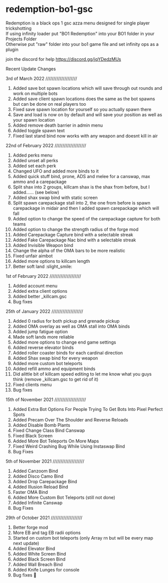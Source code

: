 # redemption-bo1-gsc
Redemption is a black ops 1 gsc azza menu designed for single player trickshotting                                                                                                  
If using infinity loader put "BO1 Redemption" into your BO1 folder in your Projects Folder                                                                                          
Otherwise put "raw" folder into your bo1 game file and set infinity ops as a plugin

join the discord for help 
https://discord.gg/jqYDedzMUs


Recent Update Changes

3rd of March 2022
////////////////////

1. Added save bot spawn locations which will save through out rounds and work on multiple bots
2. Added save client spawn locations does the same as the bot spawns but can be done on real players too
3. Fixed save spawn location for yourself so you actually spawn there
4. Save and load is now on by default and will save your position as well as your spawn location
5. Added remove death barrier in admin menu
6. Added toggle spawn text
7. Fixed last stand bind now works with any weapon and doesnt kill in air

22nd of February 2022
////////////////////

1. Added perks menu
2. Added  unset all perks
3. Added set each perk
4. Changed UFO and added more binds to it
5. Added quick stuff bind, prone, ADS and melee for a canswap, max ammo and a carepackage
6. Split shax into 2 groups, killcam shax is the shax from before, but I added...... (see below)
7. Added shax swap bind with static screen
8. Split spawn carepackage stall into 2, the one from before is spawn carepackage in midair and then I added spawn carepackage which will fall
9. Added option to change the speed of the carepackage capture for both teams
10. Added option to change the strength radius of the forge mod
11. Added Carepackage Capture bind with a selectable streak
12. Added Fake Carepackage Nac bind with a selectable streak
13. Added Invisible Weapon bind
14. Change the alpha of the OMA bars to be more realistic
15. Fixed unfair aimbot 
16. Added more options to killcam length
17. Better soft land :slight_smile:

1st of February 2022
////////////////////

1. Added account menu
2. Added extra client options
3. Added better _killcam.gsc
4. Bug fixes

25th of January 2022
////////////////////

1. Added 0 radius for both pickup and grenade pickup
2. Added OMA overlay as well as OMA stall into OMA binds
3. Added jump fatigue option
4. Made soft lands more reliable
5. Added more options to change end game settings
6. Added reverse elevator binds
7. Added roller coaster binds for each cardinal direction
8. Added Shax swap bind for every weapon
9. Added more custom bot teleports
10. Added refill ammo and equipment binds
11. Did alittle bit of killcam speed editing to let me know what you guys think (remove _killcam.gsc to get rid of it)
12. Fixed clients menu
13. Bug fixes

15th of November 2021
////////////////////

1. Added Extra Bot Options For People Trying To Get Bots Into Pixel Perfect Spots
2. Added Precam Over The Shoulder and Reverse Reloads
3. Added Disable Bomb Plants
4. Fixed Change Class Bind Canswap
5. Fixed Black Screen
6. Added More Bot Teleports On More Maps
7. Fixed Weird Crashing Bug While Using Instaswap Bind
8. Bug Fixes

5th of November 2021
////////////////////

1. Added Canzoom Bind
2. Added Disco Camo Bind
3. Added Drop Carepackage Bind
4. Added Illusion Reload Bind
5. Faster OMA Bind
6. Added More Custom Bot Teleports (still not done)
7. Added Infinite Canswap
8. Bug Fixes

29th of October 2021
////////////////////

1. Better forge mod
2. More EB and tag EB radii options
3. Started on custom bot teleports (only Array rn but will be every map next update)
4. Added Elevator Bind
5. Added White Screen Bind
6. Added Black Screen Bind
7. Added Wall Breach Bind
8. Added Knife Lunges for console
9. Bug fixes 🙂


